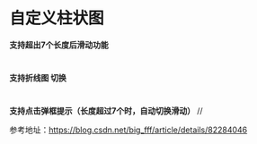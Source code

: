 
# 自定义柱状图

**支持超出7个长度后滑动功能**
#
**支持折线图 切换**
#
**支持点击弹框提示（长度超过7个时，自动切换滑动）**
  //


参考地址：https://blog.csdn.net/big_fff/article/details/82284046

